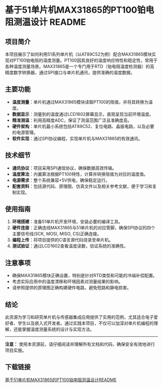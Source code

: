 # 基于51单片机MAX31865的PT100铂电阻测温设计 README

## 项目简介

本项目展示了如何利用51系列单片机（以AT89C52为例）配合MAX31865模块实现对PT100铂电阻的温度测量。PT100因其良好的温度响应特性和稳定性，常用于各种温度测量场景。MAX31865是一个专门用于RTD（铂电阻温度检测器）的高精度数字转换器，通过SPI接口与单片机通讯，提供准确的温度数据。

## 主要功能

- **温度测量**：单片机通过MAX31865模块读取PT100的阻值，并将其转换为温度。
- **数据显示**：测量到的温度通过LCD1602屏幕显示，直观呈现当前环境温度。
- **精准测温**：利用高精度ADC，保证了测温范围广泛且准确度高。
- **硬件架构**：单片机最小系统包括AT89C52、复位电路、晶振电路，以及必要的电源管理。
- **软件实现**：通过SPI协议编程，实现单片机与MAX31865的有效通讯。

## 技术细节

- **通讯协议**：项目采用SPI通信协议，确保数据高效传输。
- **温度算法**：内置算法根据PT100特性，计算并转换阻值为对应的温度值。
- **电源需求**：整个系统兼容+5V供电，确保稳定运行。
- **配套资料**：包括源代码、原理图、仿真文件以及相关参考文献，便于学习和复制实现。

## 使用指南

1. **环境搭建**：准备51单片机开发环境，安装必要的编译工具。
2. **硬件连接**：正确连线MAX31865与51单片机的对应管脚，确保SPI协议的四个主要信号线(SCK, MOSI, MISO, CS)正确连接。
3. **编程上传**：将项目提供的C语言源代码烧录至单片机。
4. **测试验证**：通过LCD1602查看温度读数，验证系统的准确性。

## 注意事项

- 确保MAX31865模块正确设置，特别是针对RTD类型和可能的冷端补偿配置。
- 考虑实际应用中的温度漂移和环境因素对测量结果的影响。
- 请参照提供的原理图正确构建硬件电路，避免短路和静电损害。

## 结论

此资源为学习和研究单片机与传感器集成应用提供了实用的范例，尤其适合电子爱好者、学生以及嵌入式开发者。通过实践本项目，不仅可以加深对单片机编程的理解，还能掌握温度测量系统的设计与实现方法。

---

**注意：** 使用本资源前，请仔细阅读并理解所有文档和代码，确保安全有效地进行项目实施。

## 下载链接

[基于51单片机MAX31865的PT100铂电阻测温设计README](https://pan.quark.cn/s/dda91725c27d)